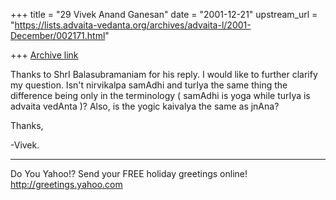 +++
title = "29 Vivek Anand Ganesan"
date = "2001-12-21"
upstream_url = "https://lists.advaita-vedanta.org/archives/advaita-l/2001-December/002171.html"

+++
[Archive link](https://lists.advaita-vedanta.org/archives/advaita-l/2001-December/002171.html)

Thanks to ShrI Balasubramaniam for his reply. I would like
to further clarify my question. Isn't nirvikalpa samAdhi
and
turIya the same thing the difference being only in the
terminology ( samAdhi is yoga while turIya is advaita
vedAnta )? Also, is the yogic kaivalya the same as jnAna?

Thanks,

-Vivek.

__________________________________________________
Do You Yahoo!?
Send your FREE holiday greetings online!
http://greetings.yahoo.com

